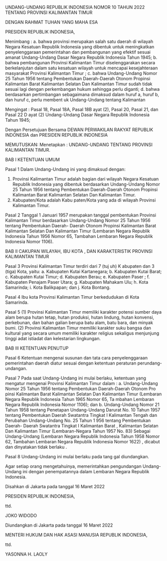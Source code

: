UNDANG-UNDANG REPUBLIK INDONESIA
NOMOR 10 TAHUN 2022
TENTANG
PROVINSI KALIMANTAN TIMUR

DENGAN RAHMAT TUHAN YANG MAHA ESA

PRESIDEN REPUBLIK INDONESIA,

Menimbang :
a. bahwa provinsi merupakan salah satu daerah di
wilayah Negara Kesatuan Republik Indonesia yang
dibentuk untuk meningkatkan penyelenggaraan
pemerintahan dan pembangunan yang efektif sesuai
amanat Undang-Undang Dasar Negara Republik
Indonesia Tahun 1945;
b. bahwa pembangunan Provinsi Kalimantan Timur
diselenggarakan secara berkelanjutan dalam satu
kesatuan wilayah untuk mencapai kesejahteraan
masyarakat Provinsi Kalimantan Timur ;
c. bahwa Undang-Undang Nomor 25 Tahun 1956
tentang Pembentukan Daerah-Daerah Otonom
Propinsi Kalimantan Barat Kalimantan Selatan Dan
Kalimantan Timur sudah tidak sesuai lagi dengan
perkembangan hukum sehingga perlu diganti;
d. bahwa berdasarkan pertimbangan sebagaimana
dimaksud dalam huruf a, huruf b, dan huruf c, perlu
membent uk Undang-Undang tentang Kalimantan

Mengingat :
Pasal 18, Pasal 18A, Pasal 18B ayat (2), Pasal 20, Pasal 21,
dan Pasal 22 D ayat (2) Undang-Undang Dasar Negara
Republik Indonesia Tahun 1945;

Dengan Persetujuan Bersama
DEWAN PERWAKILAN RAKYAT REPUBLIK INDONESIA
dan
PRESIDEN REPUBLIK INDONESIA

MEMUTUSKAN:
Menetapkan :
UNDANG-UNDANG TENTANG PROVINSI KALIMANTAN
TIMUR.

BAB I
KETENTUAN UMUM

Pasal 1
Dalam Undang-Undang ini yang dimaksud dengan:
1. Provinsi Kalimantan Timur adalah bagian dari wilayah
Negara Kesatuan Republik Indonesia yang dibentuk
berdasarkan Undang-Undang Nomor 25 Tahun 1956
tentang Pembentukan Daerah-Daerah Otonom
Propinsi Kalimantan Barat Kalimantan Selatan Dan
Kalimantan Timur.
2. Kabupaten/Kota adalah Kabu paten/Kota yang ada di
wilayah Provinsi Kalimantan Timur.

Pasal 2
Tanggal 1 Januari 1957 merupakan tanggal pembentukan
Provinsi Kalimantan Timur berdasarkan Undang-Undang
Nomor 25 Tahun 1956 tentang Pembentukan Daerah-
Daerah Otonom Propinsi Kalimantan Barat Kalimantan
Selatan Dan Kalimantan Timur (Lembaran Negara
Republik Indonesia Tahun 1956 Nomor 65, Tambahan
Lembaran Negara Republik Indonesia Nomor 1106).

BAB II
CAKUPAN WILAYAH, IBU KOTA , DAN KARAKTERISTIK
PROVINSI KALIMANTAN TIMUR

Pasal 3
Provinsi Kalimantan Timur terdiri dari 7 (tuj uh) K abupaten
dan 3 (tiga) Kota, yaitu:
a. Kabupaten Kutai Kartanegara;
b. Kabupaten Kutai Barat;
c. Kabupaten Kutai Timur;
d. Kabupaten Berau;
e. Kabupaten Paser ;
f. Kabupaten Penajam Paser Utara;
g. Kabupaten Mahakam Ulu;
h. Kota Samarinda;
i. Kota Balikpapan; dan
j. Kota Bontang.

Pasal 4
Ibu kota Provinsi Kalimantan Timur berkedudukan di Kota
Samarinda.

Pasal 5
(1) Provinsi Kalimantan Timur memiliki karakter potensi
sumber daya alam berupa hutan tetap, hutan
produksi, hutan lindung, hutan konvensi,
perkebunan, dan bahan galian berupa batu alam,
batu bara, dan minyak bumi.
(2) Provinsi Kalimantan Timur memiliki karakter suku
bangsa dan kultural yang secara umum memiliki
karakter religius sekaligus menjunjung tinggi adat
istiadat dan kelestarian lingkungan.

BAB III
KETENTUAN PENUTUP

Pasal 6
Ketentuan mengenai susunan dan tata cara
penyelenggaraan pemerintahan daerah diatur sesuai
dengan ketentuan peraturan perundang-undangan.

Pasal 7
Pada saat Undang-Undang ini mulai berlaku, ketentuan
yang mengatur mengenai Provinsi Kalimantan Timur
dalam :
a. Undang-Undang Nomor 25 Tahun 1956 tentang
Pembentukan Daerah-Daerah Otonom Pro pinsi
Kalimantan Barat Kalimantan Selatan Dan
Kalimantan Timur (Lembaran Negara Republik
Indonesia Tahun 1965 Nomor 65, Ta mbahan
Lembaran Negara Republik Indonesia Nomor 1106);
dan
b. Undang-Undang Nomor 21 Tahun 1958 tentang
Penetapan Undang-Undang Darurat No. 10 Tahun
1957 tentang Pembentukan Daerah Swatantra Tingkat
I Kalimantan Tengah dan Perubahan Undang-Undang
No. 25 Tahun 1 956 tentang Pembentukan Daerah-
Daerah Swatantra Tingkat I Kalimantan Barat ,
Kalimantan Selatan Dan Kalimantan Timur
(Lembaran-Negara Tahun 1957 No. 83) Sebagai
Undang-Undang (Lembaran Negara Republik
Indonesia Tahun 1958 Nomor 62, Tambahan
Lembaran Negara Republik Indonesia Nomor 1622) ,
dicabut dan dinyatakan tidak berlaku .

Pasal 8
Undang-Undang ini mulai berlaku pada tang gal
diundangkan.


Agar setiap orang mengetahuinya, memerintahkan
pengundangan Undang-Undang ini dengan
penempatannya dalam Lembaran Negara Republik
Indonesia.

Disahkan di Jakarta
pada tanggal 16 Maret 2022

PRESIDEN REPUBLIK INDONESIA,

ttd.

JOKO WIDODO

Diundangkan di Jakarta
pada tanggal 16 Maret 2022

MENTERI HUKUM DAN HAK ASASI MANUSIA
REPUBLIK INDONESIA,

ttd.

YASONNA H. LAOLY
